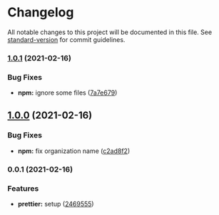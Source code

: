 # Changelog

All notable changes to this project will be documented in this file. See [standard-version](https://github.com/conventional-changelog/standard-version) for commit guidelines.

### [1.0.1](https://github.com/macchiitaka/prettier-config/compare/v1.0.0...v1.0.1) (2021-02-16)


### Bug Fixes

* **npm:** ignore some files ([7a7e679](https://github.com/macchiitaka/prettier-config/commit/7a7e679d53a64f1107caf71cdc86bf2a0e92c774))

## [1.0.0](https://github.com/macchiitaka/prettier-config/compare/v0.0.1...v1.0.0) (2021-02-16)


### Bug Fixes

* **npm:** fix organization name ([c2ad8f2](https://github.com/macchiitaka/prettier-config/commit/c2ad8f2ceb26572b79cac1f8f25ba7a66e648908))

### 0.0.1 (2021-02-16)


### Features

* **prettier:** setup ([2469555](https://github.com/macchiitaka/prettier-config/commit/2469555f3e5aa8c9857514fd8316376388c6a2f7))

